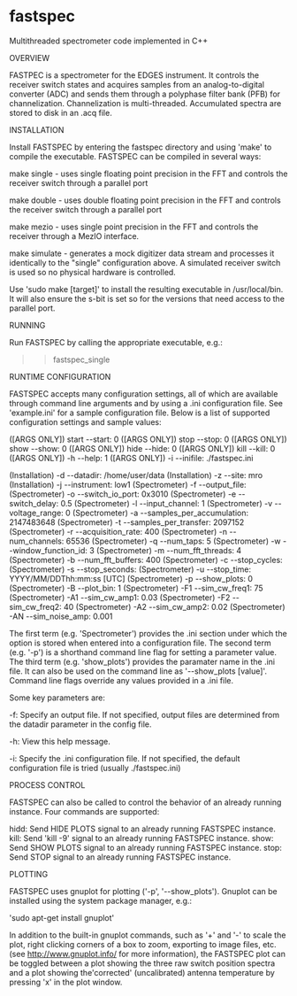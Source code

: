 # fastspec
Multithreaded spectrometer code implemented in C++

OVERVIEW

FASTPEC is a spectrometer for the EDGES instrument.  It controls the receiver switch states and acquires samples from an analog-to-digital converter (ADC) and sends them through a polyphase filter bank (PFB) for channelization.  Channelization is multi-threaded. Accumulated spectra are stored to disk in an .acq file.

INSTALLATION

Install FASTSPEC by entering the fastspec directory and using 'make' to compile the executable.  FASTSPEC can be compiled in several ways:

make single - uses single floating point precision in the FFT and controls the receiver switch through a parallel port
              
make double - uses double floating point precision in the FFT and controls the receiver switch through a parallel port
               
make mezio - uses single point precision in the FFT and controls the receiver through a MezIO interface.

make simulate - generates a mock digitizer data stream and processes it identically to the "single" configuration above. A simulated receiver switch is used so no physical hardware is controlled.
          
Use 'sudo make [target]' to install the resulting executable in /usr/local/bin. It will also ensure the s-bit is set so for the  versions that need access to the parallel port.

RUNNING

Run FASTSPEC by calling the appropriate executable, e.g.:

>> fastspec_single

RUNTIME CONFIGURATION

FASTSPEC accepts many configuration settings, all of which are available through command line arguments and by using a .ini configuration file.  See 'example.ini' for a sample configuration file.  Below is a list of supported configuration settings and sample values:

([ARGS ONLY]) start --start: 0
([ARGS ONLY]) stop --stop: 0
([ARGS ONLY]) show --show: 0
([ARGS ONLY]) hide --hide: 0
([ARGS ONLY]) kill --kill: 0
([ARGS ONLY]) -h --help: 1
([ARGS ONLY]) -i --inifile: ./fastspec.ini

(Installation) -d --datadir: /home/user/data
(Installation) -z --site: mro
(Installation) -j --instrument: low1 
(Spectrometer) -f --output_file: 
(Spectrometer) -o --switch_io_port: 0x3010
(Spectrometer) -e --switch_delay: 0.5
(Spectrometer) -l --input_channel: 1 
(Spectrometer) -v --voltage_range: 0 
(Spectrometer) -a --samples_per_accumulation: 2147483648 
(Spectrometer) -t --samples_per_transfer: 2097152
(Spectrometer) -r --acquisition_rate: 400 
(Spectrometer) -n --num_channels: 65536 
(Spectrometer) -q --num_taps: 5 
(Spectrometer) -w --window_function_id: 3 
(Spectrometer) -m --num_fft_threads: 4 
(Spectrometer) -b --num_fft_buffers: 400 
(Spectrometer) -c --stop_cycles:  
(Spectrometer) -s --stop_seconds: 
(Spectrometer) -u --stop_time: YYYY/MM/DDThh:mm:ss [UTC]
(Spectrometer) -p --show_plots: 0
(Spectrometer) -B --plot_bin: 1 
(Spectrometer) -F1 --sim_cw_freq1: 75
(Spectrometer) -A1 --sim_cw_amp1: 0.03
(Spectrometer) -F2 --sim_cw_freq2: 40
(Spectrometer) -A2 --sim_cw_amp2: 0.02
(Spectrometer) -AN --sim_noise_amp: 0.001

The first term (e.g. 'Spectrometer') provides the .ini section under which the option is stored when entered into a configuration file.  The second term (e.g. '-p') is a shorthand command line flag for setting a parameter value.  The third term (e.g. 'show_plots') provides the paramater name in the .ini file.  It can also be used on the command line as '--show_plots [value]'.  Command line flags override any values provided in a .ini file.

Some key parameters are:

-f: Specify an output file.  If not specified, output files are determined from the datadir parameter in the config file.
          
-h: View this help message.

-i: Specify the .ini configuration file.  If not specified, the default configuration file is tried (usually ./fastspec.ini)

PROCESS CONTROL

FASTSPEC can also be called to control the behavior of an already running instance.  Four commands are supported:

hidd: Send HIDE PLOTS signal to an already running FASTSPEC instance.
kill: Send 'kill -9' signal to an already running FASTSPEC instance. 
show: Send SHOW PLOTS signal to an already running FASTSPEC instance.
stop: Send STOP signal to an already running FASTSPEC instance.

PLOTTING

FASTSPEC uses gnuplot for plotting ('-p', '--show_plots').  Gnuplot can be installed using the system package manager, e.g.:

'sudo apt-get install gnuplot'  

In addition to the built-in gnuplot commands, such as '+' and '-' to scale the plot, right clicking corners of a box to zoom, exporting to image files, etc. (see http://www.gnuplot.info/ for more information), the FASTSPEC plot can be toggled between a plot showing the three raw switch position spectra and a plot showing the'corrected' (uncalibrated) antenna temperature by pressing 'x' in the plot window.


